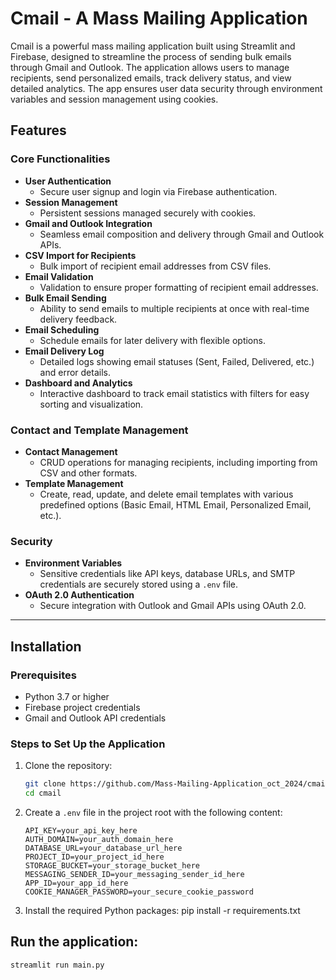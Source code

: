 # Cmail - A Mass Mailing Application

Cmail is a powerful mass mailing application built using Streamlit and Firebase, designed to streamline the process of sending bulk emails through Gmail and Outlook. The application allows users to manage recipients, send personalized emails, track delivery status, and view detailed analytics. The app ensures user data security through environment variables and session management using cookies.
## Features

### Core Functionalities
- **User Authentication**  
  - Secure user signup and login via Firebase authentication.
- **Session Management**  
  - Persistent sessions managed securely with cookies.
- **Gmail and Outlook Integration**  
  - Seamless email composition and delivery through Gmail and Outlook APIs.
- **CSV Import for Recipients**  
  - Bulk import of recipient email addresses from CSV files.
- **Email Validation**  
  - Validation to ensure proper formatting of recipient email addresses.
- **Bulk Email Sending**  
  - Ability to send emails to multiple recipients at once with real-time delivery feedback.
- **Email Scheduling**  
  - Schedule emails for later delivery with flexible options.
- **Email Delivery Log**  
  - Detailed logs showing email statuses (Sent, Failed, Delivered, etc.) and error details.
- **Dashboard and Analytics**  
  - Interactive dashboard to track email statistics with filters for easy sorting and visualization.

### Contact and Template Management
- **Contact Management**  
  - CRUD operations for managing recipients, including importing from CSV and other formats.
- **Template Management**  
  - Create, read, update, and delete email templates with various predefined options (Basic Email, HTML Email, Personalized Email, etc.).

### Security
- **Environment Variables**  
  - Sensitive credentials like API keys, database URLs, and SMTP credentials are securely stored using a `.env` file.
- **OAuth 2.0 Authentication**  
  - Secure integration with Outlook and Gmail APIs using OAuth 2.0.

---
## Installation

### Prerequisites
- Python 3.7 or higher
- Firebase project credentials
- Gmail and Outlook API credentials

### Steps to Set Up the Application
1. Clone the repository:
   ```bash
   git clone https://github.com/Mass-Mailing-Application_oct_2024/cmail.git
   cd cmail

2. Create a `.env` file in the project root with the following content:
   ```env
   API_KEY=your_api_key_here
   AUTH_DOMAIN=your_auth_domain_here
   DATABASE_URL=your_database_url_here
   PROJECT_ID=your_project_id_here
   STORAGE_BUCKET=your_storage_bucket_here
   MESSAGING_SENDER_ID=your_messaging_sender_id_here
   APP_ID=your_app_id_here
   COOKIE_MANAGER_PASSWORD=your_secure_cookie_password
3. Install the required Python packages:
    pip install -r requirements.txt

## Run the application:
    streamlit run main.py
